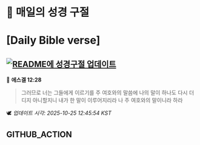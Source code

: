 # 🙏 매일의 성경 구절
# [Daily Bible verse]
## [![README에 성경구절 업데이트](https://github.com/DONGSUKA/first_test/actions/workflows/update-readme-bible.yml/badge.svg)](https://github.com/DONGSUKA/first_test/actions/workflows/update-readme-bible.yml)
<!-- START_BIBLE_VERSE -->
📖 **에스겔 12:28**
> 그러므로 너는 그들에게 이르기를 주 여호와의 말씀에 나의 말이 하나도 다시 더디지 아니할지니 내가 한 말이 이루어지리라 나 주 여호와의 말이니라 하라

🕊️ _업데이트 시각: 2025-10-25 12:45:54 KST_
  <!-- END_BIBLE_VERSE -->
## GITHUB_ACTION
